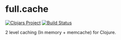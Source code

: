# full.cache

[![Clojars Project](https://img.shields.io/clojars/v/fullcontact/full.cache.svg)](https://clojars.org/fullcontact/full.cache)
[![Build Status](https://travis-ci.org/fullcontact/full.cache.svg?branch=master)](https://travis-ci.org/fullcontact/full.cache)

2 level caching (In memory + memcache) for Clojure.

